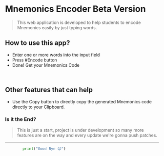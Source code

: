 # Mnemonics Encoder Beta Version

> This web application is developed to help students to encode Mnemonics easily by just typing words.  


## How to use this app?

- Enter one or more words into the input field 
- Press #Encode button
- Done! Get your Mnemonics Code

<br>

## Other features that can help 
 - Use the Copy button to directly copy the generated Mnemonics code directly to your Clipboard.

 ### Is it the End?

 > This is just a start, project is under development so many more features are on the way and every update we're gonna push patches.
  
---  
  
 ```Python
         print("Good Bye 😉")